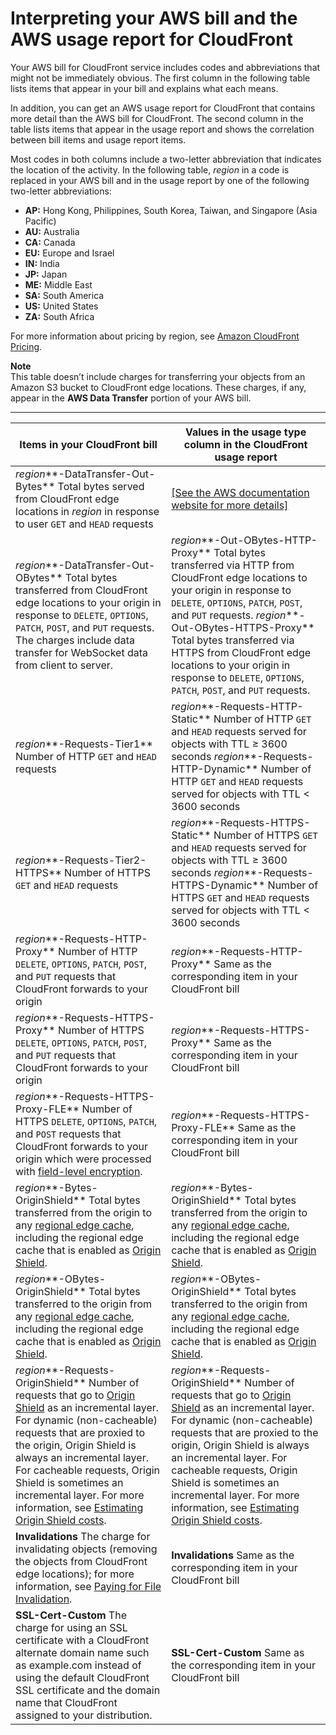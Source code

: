 # Interpreting your AWS bill and the AWS usage report for CloudFront<a name="billing-and-usage-interpreting"></a>

Your AWS bill for CloudFront service includes codes and abbreviations that might not be immediately obvious\. The first column in the following table lists items that appear in your bill and explains what each means\.

In addition, you can get an AWS usage report for CloudFront that contains more detail than the AWS bill for CloudFront\. The second column in the table lists items that appear in the usage report and shows the correlation between bill items and usage report items\.

Most codes in both columns include a two\-letter abbreviation that indicates the location of the activity\. In the following table, *region* in a code is replaced in your AWS bill and in the usage report by one of the following two\-letter abbreviations:
+ **AP:** Hong Kong, Philippines, South Korea, Taiwan, and Singapore \(Asia Pacific\)
+ **AU:** Australia
+ **CA:** Canada
+ **EU:** Europe and Israel
+ **IN:** India
+ **JP:** Japan
+ **ME:** Middle East
+ **SA:** South America
+ **US:** United States
+ **ZA:** South Africa

For more information about pricing by region, see [Amazon CloudFront Pricing](http://aws.amazon.com/cloudfront/pricing/)\.

**Note**  
This table doesn’t include charges for transferring your objects from an Amazon S3 bucket to CloudFront edge locations\. These charges, if any, appear in the **AWS Data Transfer** portion of your AWS bill\.


****  

| Items in your CloudFront bill | Values in the usage type column in the CloudFront usage report | 
| --- | --- | 
|  *region***\-DataTransfer\-Out\-Bytes** Total bytes served from CloudFront edge locations in *region* in response to user `GET` and `HEAD` requests  |  [\[See the AWS documentation website for more details\]](http://docs.aws.amazon.com/AmazonCloudFront/latest/DeveloperGuide/billing-and-usage-interpreting.html)  | 
|  *region***\-DataTransfer\-Out\-OBytes** Total bytes transferred from CloudFront edge locations to your origin in response to `DELETE`, `OPTIONS`, `PATCH`, `POST`, and `PUT` requests\. The charges include data transfer for WebSocket data from client to server\.  |  *region***\-Out\-OBytes\-HTTP\-Proxy** Total bytes transferred via HTTP from CloudFront edge locations to your origin in response to `DELETE`, `OPTIONS`, `PATCH`, `POST`, and `PUT` requests\. *region***\-Out\-OBytes\-HTTPS\-Proxy** Total bytes transferred via HTTPS from CloudFront edge locations to your origin in response to `DELETE`, `OPTIONS`, `PATCH`, `POST`, and `PUT` requests\.  | 
|  *region***\-Requests\-Tier1** Number of HTTP `GET` and `HEAD` requests  |  *region***\-Requests\-HTTP\-Static** Number of HTTP `GET` and `HEAD` requests served for objects with TTL ≥ 3600 seconds *region***\-Requests\-HTTP\-Dynamic** Number of HTTP `GET` and `HEAD` requests served for objects with TTL < 3600 seconds  | 
|  *region***\-Requests\-Tier2\-HTTPS** Number of HTTPS `GET` and `HEAD` requests  |  *region***\-Requests\-HTTPS\-Static** Number of HTTPS `GET` and `HEAD` requests served for objects with TTL ≥ 3600 seconds *region***\-Requests\-HTTPS\-Dynamic** Number of HTTPS `GET` and `HEAD` requests served for objects with TTL < 3600 seconds  | 
|  *region***\-Requests\-HTTP\-Proxy** Number of HTTP `DELETE`, `OPTIONS`, `PATCH`, `POST`, and `PUT` requests that CloudFront forwards to your origin  |  *region***\-Requests\-HTTP\-Proxy** Same as the corresponding item in your CloudFront bill  | 
|  *region***\-Requests\-HTTPS\-Proxy** Number of HTTPS `DELETE`, `OPTIONS`, `PATCH`, `POST`, and `PUT` requests that CloudFront forwards to your origin  |  *region***\-Requests\-HTTPS\-Proxy** Same as the corresponding item in your CloudFront bill  | 
|  *region***\-Requests\-HTTPS\-Proxy\-FLE** Number of HTTPS `DELETE`, `OPTIONS`, `PATCH`, and `POST` requests that CloudFront forwards to your origin which were processed with [field\-level encryption](field-level-encryption.md)\.  |  *region***\-Requests\-HTTPS\-Proxy\-FLE** Same as the corresponding item in your CloudFront bill  | 
|  *region***\-Bytes\-OriginShield** Total bytes transferred from the origin to any [regional edge cache](HowCloudFrontWorks.md#CloudFrontRegionaledgecaches), including the regional edge cache that is enabled as [Origin Shield](origin-shield.md)\.  |  *region***\-Bytes\-OriginShield** Total bytes transferred from the origin to any [regional edge cache](HowCloudFrontWorks.md#CloudFrontRegionaledgecaches), including the regional edge cache that is enabled as [Origin Shield](origin-shield.md)\.  | 
|  *region***\-OBytes\-OriginShield** Total bytes transferred to the origin from any [regional edge cache](HowCloudFrontWorks.md#CloudFrontRegionaledgecaches), including the regional edge cache that is enabled as [Origin Shield](origin-shield.md)\.  |  *region***\-OBytes\-OriginShield** Total bytes transferred to the origin from any [regional edge cache](HowCloudFrontWorks.md#CloudFrontRegionaledgecaches), including the regional edge cache that is enabled as [Origin Shield](origin-shield.md)\.  | 
|  *region***\-Requests\-OriginShield** Number of requests that go to [Origin Shield](origin-shield.md) as an incremental layer\. For dynamic \(non\-cacheable\) requests that are proxied to the origin, Origin Shield is always an incremental layer\. For cacheable requests, Origin Shield is sometimes an incremental layer\. For more information, see [Estimating Origin Shield costs](origin-shield.md#origin-shield-costs)\.  |  *region***\-Requests\-OriginShield** Number of requests that go to [Origin Shield](origin-shield.md) as an incremental layer\. For dynamic \(non\-cacheable\) requests that are proxied to the origin, Origin Shield is always an incremental layer\. For cacheable requests, Origin Shield is sometimes an incremental layer\. For more information, see [Estimating Origin Shield costs](origin-shield.md#origin-shield-costs)\.  | 
|  **Invalidations** The charge for invalidating objects \(removing the objects from CloudFront edge locations\); for more information, see [Paying for File Invalidation](Invalidation.md#PayingForInvalidation)\.  |  **Invalidations** Same as the corresponding item in your CloudFront bill  | 
|  **SSL\-Cert\-Custom** The charge for using an SSL certificate with a CloudFront alternate domain name such as example\.com instead of using the default CloudFront SSL certificate and the domain name that CloudFront assigned to your distribution\.  |  **SSL\-Cert\-Custom** Same as the corresponding item in your CloudFront bill  | 